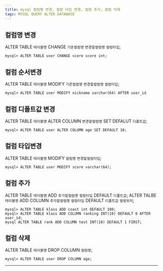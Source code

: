 ```yaml
---
title: mysql 컬럼명 변경, 컬럼 타입 변경, 컬럼 추가, 컬럼 삭제
tags: MYSQL QUERY ALTER DATABASE
---
```

## 컬럼명 변경
ALTER TABLE ```테이블명``` CHANGE ```기존컬럼명``` ```변경할컬럼명``` ```컬럼타입```;
```
mysql> ALTER TABLE user CHANGE score score int;
```

## 컬럼 순서변경
ALTER TABLE ```테이블명``` MODIFY ```기존컬럼명``` ```변경할컬럼명``` ```컬럼타입```;
```
mysql> ALTER TABLE user MODIFY nickname varchar(64) AFTER user_id
```

## 컬럼 디폴트값 변경
ALTER TABLE ```테이블명``` ALTER COLUMN ```변경할컬럼명``` SET DEFALUT ```디폴트값```;
```
mysql> ALTER TABLE user ALTER COLUMN age SET DEFAULT 10;
```

## 컬럼 타입변경
ALTER TABLE ```테이블명``` MODIFY ```컬럼명``` ```변경할컬럼타입```;
```
mysql> ALTER TABLE user MODIFY score varchar(64);
```

## 컬럼 추가
ALTER TABLE ```테이블명``` ADD ```추가할컬럼명``` ```컬럼타입``` DEFAULT ```디폴트값```;
ALTER TALBE ```테이블명``` ADD COLUMN ```추가할컬럼명``` ```컬럼타입``` DEFAULT ```디폴트값``` ```컬럼위치```;
```
mysql> ALTER TABLE klass ADD coast int DEFAULT 100;
mysql> ALTER TABLE klass ADD COLUMN ranking INT(10) DEFAULT 0 AFTER user_id;
mysql ALTER TABLE rank ADD COLUMN test INT(10) DEFAULT 1 FIRST;
```

## 컬럼 삭제
ALTER TABLE ```테이블명``` DROP COLUMN ```컬럼명```;
```
mysql> ALTER TABLE user DROP COLUMN age;
```
---
